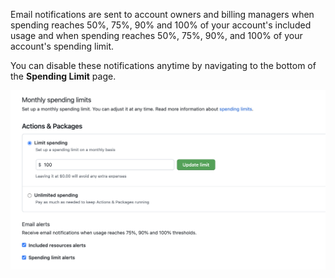 Email notifications are sent to account owners and billing managers when spending reaches 50%, 75%, 90% and 100% of your account's included usage and when spending reaches 50%, 75%, 90%, and 100% of your account's spending limit.

You can disable these notifications anytime by navigating to the bottom of the **Spending Limit** page.

![支払いのメール通知設定のスクリーンショット](/assets/images/help/billing/actions-packages-spending-limit-notifications.png)

